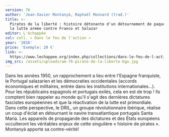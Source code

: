 ```yaml
---
version: 76
author: 'Jean-Xavier Montanyà, Raphaël Monnard (trad.)'
title: >-
  Pirates de la liberté : histoire détonante d'un détournement de paquebot et de
  la lutte armée contre Franco et Salazar
editor: L'échappée
col: coll. « Dans le feu de l'action »
year: '2016'
price: 'Exemple: 20 €'
link: >-
  https://www.lechappee.org/index.php/collections/dans-le-feu-de-l-action/pirates-de-la-liberte
img_src: /assets/uploads/am-76-pirate-de-la-liberte-bgo.jpg
---
```

Dans les années 1950, un rapprochement a lieu entre l'Espagne franquiste, le Portugal salazarien et les démocraties occidentales (accords économiques et militaires, entrée dans les institutions internationales...). Pour les républicains espagnols et portugais exilés, cela en est de trop ! Ils comptent bien rappeler au monde qu'il s'agit des dernières dictatures fascistes européennes et que la réactivation de la lutte est primordiale. Dans cette perspective, le DRIL, un groupe révolutionnaire ibérique, réalise un coup d'éclat en détournant le navire transatlantique portugais Santa Maria. Les appareils de propagande des dictatures et des États européens occulteront les véritables enjeux de cette singulière « histoire de pirates ». Montanyà apporte sa contre-vérité!
